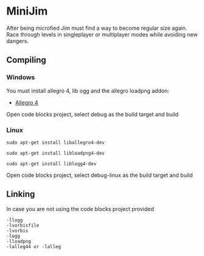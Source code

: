# MiniJim
After being microfied Jim must find a way to become regular size again. Race through levels in singleplayer or multiplayer modes while avoiding new dangers.

## Compiling

### Windows
You must install allegro 4, lib ogg and the allegro loadpng addon:
- [Allegro 4](http://liballeg.org/api.html)


Open code blocks project, select debug as the build target and build


### Linux
```sudo apt-get install liballegro4-dev```

```sudo apt-get install libloadpng4-dev```

```sudo apt-get install liblogg4-dev```

Open code blocks project, select debug-linux as the build target and build

## Linking
In case you are not using the code blocks project provided
```
-llogg
-lvorbisfile
-lvorbis
-logg
-lloadpng
-lalleg44 or -lalleg
```

